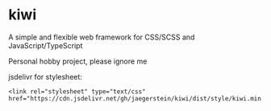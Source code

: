 # kiwi
A simple and flexible web framework for CSS/SCSS and JavaScript/TypeScript

Personal hobby project, please ignore me

jsdelivr for stylesheet:

```
<link rel="stylesheet" type="text/css" href="https://cdn.jsdelivr.net/gh/jaegerstein/kiwi/dist/style/kiwi.min.css">
```
